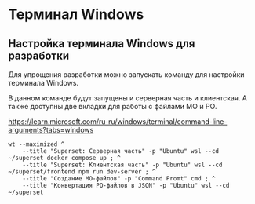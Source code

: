 Терминал Windows
================

Настройка терминала Windows для разработки
------------------------------------------

Для упрощения разработки можно запускать команду для настройки терминала Windows.

В данном команде будут запущены и серверная часть и клиентская.
А также доступны две вкладки для работы с файлами MO и PO.

https://learn.microsoft.com/ru-ru/windows/terminal/command-line-arguments?tabs=windows

```
wt --maximized ^
	--title "Superset: Серверная часть" -p "Ubuntu" wsl --cd ~/superset docker compose up ; ^
	--title "Superset: Клиентская часть" -p "Ubuntu" wsl --cd ~/superset/frontend npm run dev-server ; ^
	--title "Создание MO-файлов" -p "Command Promt" cmd ; ^
	--title "Конвертация PO-файлов в JSON" -p "Ubuntu" wsl --cd ~/superset
```
